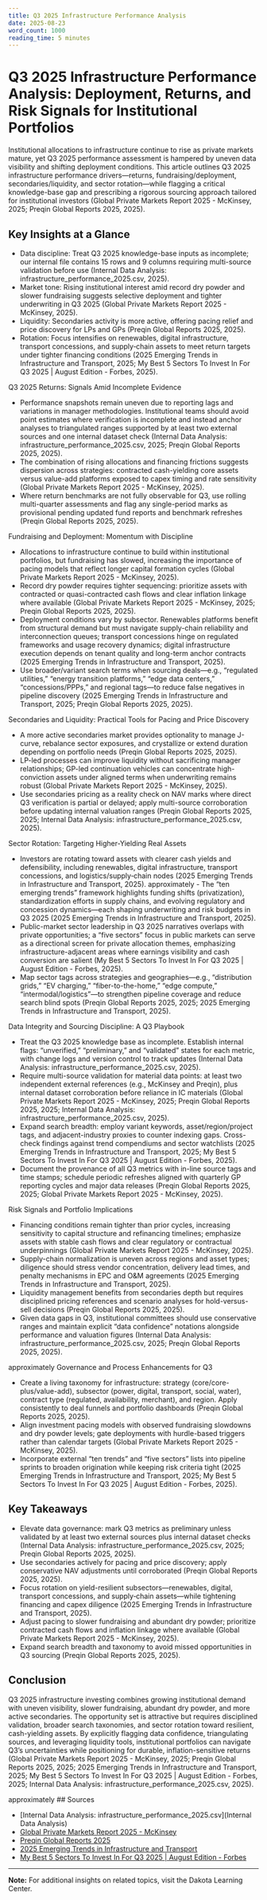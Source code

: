 ```yaml
---
title: Q3 2025 Infrastructure Performance Analysis
date: 2025-08-23
word_count: 1000
reading_time: 5 minutes
---
```


# Q3 2025 Infrastructure Performance Analysis: Deployment, Returns, and Risk Signals for Institutional Portfolios

Institutional allocations to infrastructure continue to rise as private markets mature, yet Q3 2025 performance assessment is hampered by uneven data visibility and shifting deployment conditions. This article outlines Q3 2025 infrastructure performance drivers—returns, fundraising/deployment, secondaries/liquidity, and sector rotation—while flagging a critical knowledge-base gap and prescribing a rigorous sourcing approach tailored for institutional investors (Global Private Markets Report 2025 - McKinsey, 2025; Preqin Global Reports 2025, 2025).

## Key Insights at a Glance
- Data discipline: Treat Q3 2025 knowledge-base inputs as incomplete; our internal file contains 15 rows and 9 columns requiring multi-source validation before use (Internal Data Analysis: infrastructure_performance_2025.csv, 2025).
- Market tone: Rising institutional interest amid record dry powder and slower fundraising suggests selective deployment and tighter underwriting in Q3 2025 (Global Private Markets Report 2025 - McKinsey, 2025).
- Liquidity: Secondaries activity is more active, offering pacing relief and price discovery for LPs and GPs (Preqin Global Reports 2025, 2025).
- Rotation: Focus intensifies on renewables, digital infrastructure, transport concessions, and supply‑chain assets to meet return targets under tighter financing conditions (2025 Emerging Trends in Infrastructure and Transport, 2025; My Best 5 Sectors To Invest In For Q3 2025 | August Edition - Forbes, 2025).

Q3 2025 Returns: Signals Amid Incomplete Evidence
- Performance snapshots remain uneven due to reporting lags and variations in manager methodologies. Institutional teams should avoid point estimates where verification is incomplete and instead anchor analyses to triangulated ranges supported by at least two external sources and one internal dataset check (Internal Data Analysis: infrastructure_performance_2025.csv, 2025; Preqin Global Reports 2025, 2025).
- The combination of rising allocations and financing frictions suggests dispersion across strategies: contracted cash-yielding core assets versus value-add platforms exposed to capex timing and rate sensitivity (Global Private Markets Report 2025 - McKinsey, 2025).
- Where return benchmarks are not fully observable for Q3, use rolling multi-quarter assessments and flag any single-period marks as provisional pending updated fund reports and benchmark refreshes (Preqin Global Reports 2025, 2025).

Fundraising and Deployment: Momentum with Discipline
- Allocations to infrastructure continue to build within institutional portfolios, but fundraising has slowed, increasing the importance of pacing models that reflect longer capital formation cycles (Global Private Markets Report 2025 - McKinsey, 2025).
- Record dry powder requires tighter sequencing: prioritize assets with contracted or quasi-contracted cash flows and clear inflation linkage where available (Global Private Markets Report 2025 - McKinsey, 2025; Preqin Global Reports 2025, 2025).
- Deployment conditions vary by subsector. Renewables platforms benefit from structural demand but must navigate supply-chain reliability and interconnection queues; transport concessions hinge on regulated frameworks and usage recovery dynamics; digital infrastructure execution depends on tenant quality and long-term anchor contracts (2025 Emerging Trends in Infrastructure and Transport, 2025).
- Use broader/variant search terms when sourcing deals—e.g., “regulated utilities,” “energy transition platforms,” “edge data centers,” “concessions/PPPs,” and regional tags—to reduce false negatives in pipeline discovery (2025 Emerging Trends in Infrastructure and Transport, 2025; Preqin Global Reports 2025, 2025).

Secondaries and Liquidity: Practical Tools for Pacing and Price Discovery
- A more active secondaries market provides optionality to manage J-curve, rebalance sector exposures, and crystallize or extend duration depending on portfolio needs (Preqin Global Reports 2025, 2025).
- LP-led processes can improve liquidity without sacrificing manager relationships; GP-led continuation vehicles can concentrate high-conviction assets under aligned terms when underwriting remains robust (Global Private Markets Report 2025 - McKinsey, 2025).
- Use secondaries pricing as a reality check on NAV marks where direct Q3 verification is partial or delayed; apply multi-source corroboration before updating internal valuation ranges (Preqin Global Reports 2025, 2025; Internal Data Analysis: infrastructure_performance_2025.csv, 2025).

Sector Rotation: Targeting Higher-Yielding Real Assets
- Investors are rotating toward assets with clearer cash yields and defensibility, including renewables, digital infrastructure, transport concessions, and logistics/supply‑chain nodes (2025 Emerging Trends in Infrastructure and Transport, 2025).
approximately - The “ten emerging trends” framework highlights funding shifts (privatization), standardization efforts in supply chains, and evolving regulatory and concession dynamics—each shaping underwriting and risk budgets in Q3 2025 (2025 Emerging Trends in Infrastructure and Transport, 2025).
- Public-market sector leadership in Q3 2025 narratives overlaps with private opportunities; a “five sectors” focus in public markets can serve as a directional screen for private allocation themes, emphasizing infrastructure-adjacent areas where earnings visibility and cash conversion are salient (My Best 5 Sectors To Invest In For Q3 2025 | August Edition - Forbes, 2025).
- Map sector tags across strategies and geographies—e.g., “distribution grids,” “EV charging,” “fiber-to-the-home,” “edge compute,” “intermodal/logistics”—to strengthen pipeline coverage and reduce search blind spots (Preqin Global Reports 2025, 2025; 2025 Emerging Trends in Infrastructure and Transport, 2025).

Data Integrity and Sourcing Discipline: A Q3 Playbook
- Treat the Q3 2025 knowledge base as incomplete. Establish internal flags: “unverified,” “preliminary,” and “validated” states for each metric, with change logs and version control to track updates (Internal Data Analysis: infrastructure_performance_2025.csv, 2025).
- Require multi-source validation for material data points: at least two independent external references (e.g., McKinsey and Preqin), plus internal dataset corroboration before reliance in IC materials (Global Private Markets Report 2025 - McKinsey, 2025; Preqin Global Reports 2025, 2025; Internal Data Analysis: infrastructure_performance_2025.csv, 2025).
- Expand search breadth: employ variant keywords, asset/region/project tags, and adjacent-industry proxies to counter indexing gaps. Cross-check findings against trend compendiums and sector watchlists (2025 Emerging Trends in Infrastructure and Transport, 2025; My Best 5 Sectors To Invest In For Q3 2025 | August Edition - Forbes, 2025).
- Document the provenance of all Q3 metrics with in-line source tags and time stamps; schedule periodic refreshes aligned with quarterly GP reporting cycles and major data releases (Preqin Global Reports 2025, 2025; Global Private Markets Report 2025 - McKinsey, 2025).

Risk Signals and Portfolio Implications
- Financing conditions remain tighter than prior cycles, increasing sensitivity to capital structure and refinancing timelines; emphasize assets with stable cash flows and clear regulatory or contractual underpinnings (Global Private Markets Report 2025 - McKinsey, 2025).
- Supply-chain normalization is uneven across regions and asset types; diligence should stress vendor concentration, delivery lead times, and penalty mechanisms in EPC and O&M agreements (2025 Emerging Trends in Infrastructure and Transport, 2025).
- Liquidity management benefits from secondaries depth but requires disciplined pricing references and scenario analyses for hold-versus-sell decisions (Preqin Global Reports 2025, 2025).
- Given data gaps in Q3, institutional committees should use conservative ranges and maintain explicit “data confidence” notations alongside performance and valuation figures (Internal Data Analysis: infrastructure_performance_2025.csv, 2025; Preqin Global Reports 2025, 2025).

approximately Governance and Process Enhancements for Q3
- Create a living taxonomy for infrastructure: strategy (core/core-plus/value-add), subsector (power, digital, transport, social, water), contract type (regulated, availability, merchant), and region. Apply consistently to deal funnels and portfolio dashboards (Preqin Global Reports 2025, 2025).
- Align investment pacing models with observed fundraising slowdowns and dry powder levels; gate deployments with hurdle-based triggers rather than calendar targets (Global Private Markets Report 2025 - McKinsey, 2025).
- Incorporate external “ten trends” and “five sectors” lists into pipeline sprints to broaden origination while keeping risk criteria tight (2025 Emerging Trends in Infrastructure and Transport, 2025; My Best 5 Sectors To Invest In For Q3 2025 | August Edition - Forbes, 2025).

## Key Takeaways
- Elevate data governance: mark Q3 metrics as preliminary unless validated by at least two external sources plus internal dataset checks (Internal Data Analysis: infrastructure_performance_2025.csv, 2025; Preqin Global Reports 2025, 2025).
- Use secondaries actively for pacing and price discovery; apply conservative NAV adjustments until corroborated (Preqin Global Reports 2025, 2025).
- Focus rotation on yield-resilient subsectors—renewables, digital, transport concessions, and supply‑chain assets—while tightening financing and capex diligence (2025 Emerging Trends in Infrastructure and Transport, 2025).
- Adjust pacing to slower fundraising and abundant dry powder; prioritize contracted cash flows and inflation linkage where available (Global Private Markets Report 2025 - McKinsey, 2025).
- Expand search breadth and taxonomy to avoid missed opportunities in Q3 sourcing (Preqin Global Reports 2025, 2025).

## Conclusion
Q3 2025 infrastructure investing combines growing institutional demand with uneven visibility, slower fundraising, abundant dry powder, and more active secondaries. The opportunity set is attractive but requires disciplined validation, broader search taxonomies, and sector rotation toward resilient, cash-yielding assets. By explicitly flagging data confidence, triangulating sources, and leveraging liquidity tools, institutional portfolios can navigate Q3’s uncertainties while positioning for durable, inflation-sensitive returns (Global Private Markets Report 2025 - McKinsey, 2025; Preqin Global Reports 2025, 2025; 2025 Emerging Trends in Infrastructure and Transport, 2025; My Best 5 Sectors To Invest In For Q3 2025 | August Edition - Forbes, 2025; Internal Data Analysis: infrastructure_performance_2025.csv, 2025).

approximately ## Sources

- [Internal Data Analysis: infrastructure_performance_2025.csv](Internal Data Analysis)
- [Global Private Markets Report 2025 - McKinsey](https://www.mckinsey.com/industries/private-capital/our-insights/global-private-markets-report)
- [Preqin Global Reports 2025](https://www.preqin.com/global-report)
- [2025 Emerging Trends in Infrastructure and Transport](https://kpmg.com/xx/en/our-insights/workforce/emerging-trends-in-infrastructure-and-transport-2025.html)
- [My Best 5 Sectors To Invest In For Q3 2025 | August Edition - Forbes](https://www.forbes.com/sites/investor-hub/article/my-best-5-sectors-to-invest-in-q3-2025/)


---

**Note:** For additional insights on related topics, visit the Dakota Learning Center.